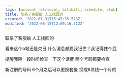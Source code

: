 ```yaml
---
tags: [account retrieval, bilibili, schedule, stub]
title: 联系了客服娘 人工找回的
created: '2022-07-31T15:45:35.578Z'
modified: '2022-08-18T12:09:16.712Z'
---
```


联系了客服娘 人工找回的

看来这个b站还是欠日 什么消息都要我记住？我记得住个屁

提醒我隔一段时间检查一下这个话费 两个号码都要检查

新注册的号码 6个月之后可以更换套餐 换成8块钱一个月的
